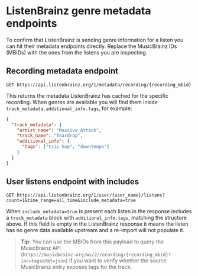 # ListenBrainz genre metadata endpoints

To confirm that ListenBrainz is sending genre information for a listen you can hit their metadata endpoints directly. Replace the MusicBrainz IDs (MBIDs) with the ones from the listens you are inspecting.

## Recording metadata endpoint

```
GET https://api.listenbrainz.org/1/metadata/recording/{recording_mbid}
```

This returns the metadata ListenBrainz has cached for the specific recording. When genres are available you will find them inside `track_metadata.additional_info.tags`, for example:

```json
{
  "track_metadata": {
    "artist_name": "Massive Attack",
    "track_name": "Teardrop",
    "additional_info": {
      "tags": ["trip hop", "downtempo"]
    }
  }
}
```

## User listens endpoint with includes

```
GET https://api.listenbrainz.org/1/user/{user_name}/listens?count=1&time_range=all_time&include_metadata=true
```

When `include_metadata=true` is present each listen in the response includes a `track_metadata` block with `additional_info.tags`, matching the structure above. If this field is empty in the ListenBrainz response it means the listen has no genre data available upstream and a re-import will not populate it.

> **Tip:** You can use the MBIDs from this payload to query the MusicBrainz API (`https://musicbrainz.org/ws/2/recording/{recording_mbid}?inc=tags&fmt=json`) if you want to verify whether the source MusicBrainz entry exposes tags for the track.
